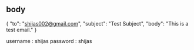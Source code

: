 ## body
{
  "to": "shijas002@gmail.com",
  "subject": "Test Subject",
  "body": "This is a test email."
}

username : shijas
password : shijas 
